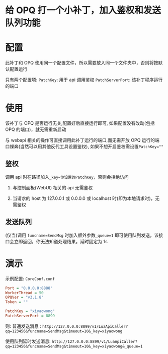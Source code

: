 # 给 OPQ 打一个小补丁，加入鉴权和发送队列功能

# 配置

此补丁和 OPQ 使用同一个配置文件，所以需要放入同一个文件夹中，否则将按默认配置运行

只有两个配置项:
`PatchKey`: 用于 api 调用鉴权
`PatchServerPort`: 该补丁程序运行的端口

# 使用

该补丁与 OPQ 是否运行无关,配置好后直接运行即可, 如果配置没有改动(包括 OPQ 的端口)，就无需重新启动

与 webapi 相关的操作可直接调用此补丁运行的端口,而无需开放 OPQ 运行的端口裸奔(当然可以用其他反代工具设置鉴权), 如果不想开启鉴权需设置`PatchKey=""`

## 鉴权

调用 api 时在路径加入`_key=你设置的PatchKey`，否则会拒绝访问

1. 与控制面板(WebUI) 相关的 api 无需鉴权

2. 当请求的 host 为 127.0.0.1 或 0.0.0.0 或 localhost 时(即为本地请求时)，无需鉴权

## 发送队列

(仅当)调用 `funcname=SendMsg` 时加入额外参数`_queue=1` 即可使用队列发送，该接口会立即返回，你无法知道处理结果。延时固定为 1s

# 演示

示例配置:
`CoreConf.conf`

```ini
Port = "0.0.0.0:8888"
WorkerThread = 50
OPQVer = "v3.1.8"
Token = ""

PatchKey = "xiyaowong"
PatchServerPort = 8899
```

则:
普通发送消息 : `http://127.0.0.0:8899/v1/LuaApiCaller?qq=123456&funcname=SendMsg&timeout=10&_key=xiyaowong`

使用队列延时发送消息: `http://127.0.0.0:8899/v1/LuaApiCaller?qq=123456&funcname=SendMsg&timeout=10&_key=xiyaowong&_queue=1`
